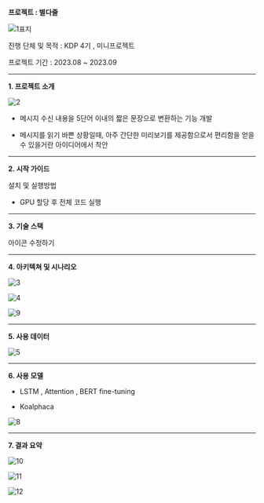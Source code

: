**프로젝트 : 별다줄**

![1표지](https://github.com/seunghyeokkim/ByeolDaJul/assets/140465121/b1cfbf83-40d1-489e-b11b-3adf3e09c51a)

진행 단체 및 목적 : KDP 4기 , 미니프로젝트

프로젝트 기간 : 2023.08 ~ 2023.09

---

**1. 프로젝트 소개**

![2](https://github.com/seunghyeokkim/ByeolDaJul/assets/140465121/9fabd142-756b-4934-b2d3-078e5c67b446)

- 메시지 수신 내용을 5단어 이내의 짧은 문장으로 변환하는 기능 개발

- 메시지를 읽기 바쁜 상황일때, 아주 간단한 미리보기를 제공함으로서 편리함을 얻을 수 있을거란 아이디어에서 착안

---

**2. 시작 가이드**

설치 및 실행방법

- GPU 할당 후 전체 코드 실행

---

**3. 기술 스택**

아이콘 수정하기

---

**4. 아키텍쳐 및 시나리오**

![3](https://github.com/seunghyeokkim/ByeolDaJul/assets/140465121/811153af-a7cb-402d-bb1a-c7fbd8c85009)

![4](https://github.com/seunghyeokkim/ByeolDaJul/assets/140465121/2d688c46-a4f4-4a88-92e4-2f3e5efa05c5)

![9](https://github.com/seunghyeokkim/ByeolDaJul/assets/140465121/1ebff8a5-0e8f-4c27-ba0e-d974b3f3e687)

---

**5. 사용 데이터**

![5](https://github.com/seunghyeokkim/ByeolDaJul/assets/140465121/6489bc6e-0a24-4270-963f-51f4d55d7814)

---

**6. 사용 모델**

- LSTM , Attention , BERT fine-tuning

- Koalphaca

![8](https://github.com/seunghyeokkim/ByeolDaJul/assets/140465121/c8fb7120-e39e-4886-ae6d-9ebebadfb22a)

---

**7. 결과 요약**

![10](https://github.com/seunghyeokkim/ByeolDaJul/assets/140465121/ab163615-092c-44ae-8f74-d6bef07758a1)

![11](https://github.com/seunghyeokkim/ByeolDaJul/assets/140465121/8848bb24-a968-40c8-886c-5804f6bda5a3)

![12](https://github.com/seunghyeokkim/ByeolDaJul/assets/140465121/acff9d6f-c717-47e5-b56d-fffaa2388f65)
